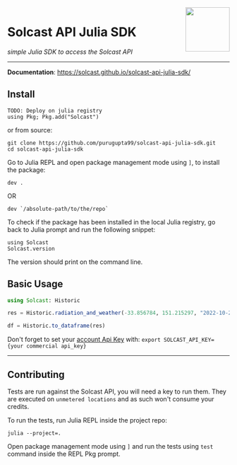 <img src="https://github.com/Solcast/solcast-api-python-sdk/blob/main/docs/img/logo.png?raw=true" width="100" align="right">

# Solcast API Julia SDK

<em>simple Julia SDK to access the Solcast API</em>

---

**Documentation**: <a href="https://solcast.github.io/solcast-api-julia-sdk/" target="_blank">https://solcast.github.io/solcast-api-julia-sdk/ </a>

## Install
```commandline
TODO: Deploy on julia registry
using Pkg; Pkg.add("Solcast")
```
or from source:
```commandline
git clone https://github.com/purugupta99/solcast-api-julia-sdk.git
cd solcast-api-julia-sdk
```

Go to Julia REPL and open package management mode using `]`, to install the package:
```
dev .
```
OR
```
dev `/absolute-path/to/the/repo`
```

To check if the package has been installed in the local Julia registry, go back to Julia prompt and run the following snippet:
```
using Solcast
Solcast.version
```

The version should print on the command line.

## Basic Usage

```julia
using Solcast: Historic

res = Historic.radiation_and_weather(-33.856784, 151.215297, "2022-10-25T14:45:00.000Z"; output_parameters=["air_temp"], duration="P1D")

df = Historic.to_dataframe(res)
```

Don't forget to set your [account Api Key](https://toolkit.solcast.com.au/register) with:
```export SOLCAST_API_KEY={your commercial api_key}```

---

## Contributing
Tests are run against the Solcast API, you will need a key to run them.
They are executed on `unmetered locations` and as such won't consume your credits.

To run the tests, run Julia REPL inside the project repo:
```
julia --project=.
```

Open package management mode using `]` and run the tests using `test` command inside the REPL Pkg prompt.